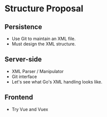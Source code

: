 # Structure Proposal

## Persistence

- Use Git to maintain an XML file.
- Must design the XML structure.

## Server-side

- XML Parser / Manipulator
- Git interface
- Let's see what Go's XML handling looks like.

## Frontend

- Try Vue and Vuex